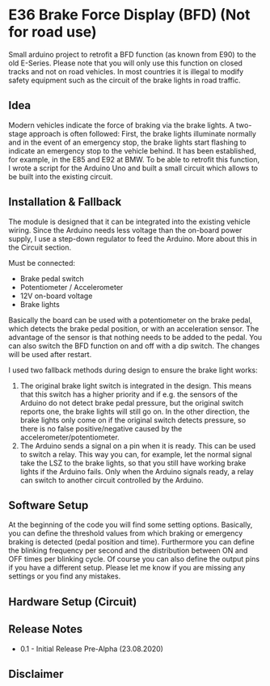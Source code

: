 # E36 Brake Force Display (BFD) (Not for road use)
Small arduino project to retrofit a BFD function (as known from E90) to the old E-Series. Please note that you will only use this function on closed tracks and not on road vehicles. In most countries it is illegal to modify safety equipment such as the circuit of the brake lights in road traffic.


## Idea
Modern vehicles indicate the force of braking via the brake lights. A two-stage approach is often followed: First, the brake lights illuminate normally and in the event of an emergency stop, the brake lights start flashing to indicate an emergency stop to the vehicle behind. It has been established, for example, in the E85 and E92 at BMW. To be able to retrofit this function, I wrote a script for the Arduino Uno and built a small circuit which allows to be built into the existing circuit.

## Installation & Fallback 
The module is designed that it can be integrated into the existing vehicle wiring. Since the Arduino needs less voltage than the on-board power supply, I use a step-down regulator to feed the Arduino. More about this in the Circuit section. 

Must be connected: 
* Brake pedal switch
* Potentiometer / Accelerometer
* 12V on-board voltage
* Brake lights

Basically the board can be used with a potentiometer on the brake pedal, which detects the brake pedal position, or with an acceleration sensor. The advantage of the sensor is that nothing needs to be added to the pedal. You can also switch the BFD function on and off with a dip switch. The changes will be used after restart.

I used two fallback methods during design to ensure the brake light works: 
1. The original brake light switch is integrated in the design. This means that this switch has a higher priority and if e.g. the sensors of the Arduino do not detect brake pedal pressure, but the original switch reports one, the brake lights will still go on. In the other direction, the brake lights only come on if the original switch detects pressure, so there is no false positive/negative caused by the accelerometer/potentiometer.
2. The Arduino sends a signal on a pin when it is ready. This can be used to switch a relay. This way you can, for example, let the normal signal take the LSZ to the brake lights, so that you still have working brake lights if the Arduino fails. Only when the Arduino signals ready, a relay can switch to another circuit controlled by the Arduino. 

## Software Setup
At the beginning of the code you will find some setting options. Basically, you can define the threshold values from which braking or emergency braking is detected (pedal position and time). Furthermore you can define the blinking frequency per second and the distribution between ON and OFF times per blinking cycle. Of course you can also define the output pins if you have a different setup. Please let me know if you are missing any settings or you find any mistakes.

## Hardware Setup (Circuit)

## Release Notes
* 0.1 - Initial Release Pre-Alpha (23.08.2020)

## Disclaimer

